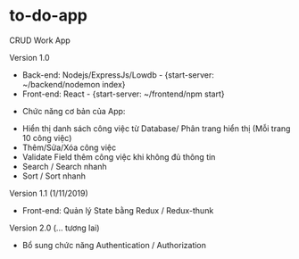 # to-do-app
CRUD Work App

Version 1.0
- Back-end: Nodejs/ExpressJs/Lowdb - {start-server: ~/backend/nodemon index}
- Front-end: React - {start-server: ~/frontend/npm start}
+ Chức năng cơ bản của App:
- Hiển thị danh sách công việc từ Database/ Phân trang hiển thị (Mỗi trang 10 công việc)
- Thêm/Sửa/Xóa công việc
- Validate Field thêm công việc khi không đủ thông tin
- Search / Search nhanh
- Sort / Sort nhanh

Version 1.1 (1/11/2019)
- Front-end: Quản lý State bằng Redux / Redux-thunk

Version 2.0 (... tương lai)
- Bổ sung chức năng Authentication / Authorization


